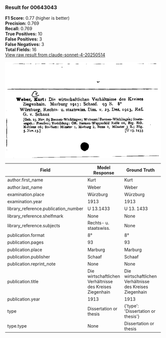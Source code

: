 ### Result for 00643043
**F1 Score:** 0.77 (higher is better)<br>**Precision:** 0.769<br>**Recall:** 0.769<br>**True Positives:** 10<br>**False Positives:** 3<br>**False Negatives:** 3<br>**Total Fields:** 16<br>[View raw result from claude-sonnet-4-20250514](https://github.com/RISE-UNIBAS/humanities_data_benchmark/blob/main/results/2025-09-02/T0148/request_T0148_00643043.json)

<img src="https://github.com/RISE-UNIBAS/humanities_data_benchmark/blob/main/benchmarks/zettelkatalog/images/00643043.jpg?raw=true" alt="00643043" width="600px">

| Field | Model Response | Ground Truth | Fuzzy Score | Match |
|-------|----------------|--------------|-------------|-------|
| author.first_name | Kurt | Kurt | 1.000 | ✅ |
| author.last_name | Weber | Weber | 1.000 | ✅ |
| examination.place | Würzburg | Würzburg | 1.000 | ✅ |
| examination.year | 1913 | 1913 | 1.000 | ✅ |
| library_reference.publication_number | U 13.1433 | U 13. 1433 | 0.947 | ❌ |
| library_reference.shelfmark | None | None | 1.000 | ✅ |
| library_reference.subjects | Rechts- u. staatswiss. | None | 0.000 | ❌ |
| publication.format | 8° | 8° | 1.000 | ✅ |
| publication.pages | 93 | 93 | 1.000 | ✅ |
| publication.place | Marburg | Marburg | 1.000 | ✅ |
| publication.publisher | Schaaf | Schaaf | 1.000 | ✅ |
| publication.reprint_note | None | None | 1.000 | ✅ |
| publication.title | Die wirtschaftlichen Verhältnisse des Kreises Ziegenhain | Die wirtschaftlichen Verhältnisse des Kreises Ziegenhain | 1.000 | ✅ |
| publication.year | 1913 | 1913 | 1.000 | ✅ |
| type | Dissertation or thesis | {'type': 'Dissertation or thesis'} | 0.000 | ❌ |
| type.type | None | Dissertation or thesis | 0.000 | ❌ |
